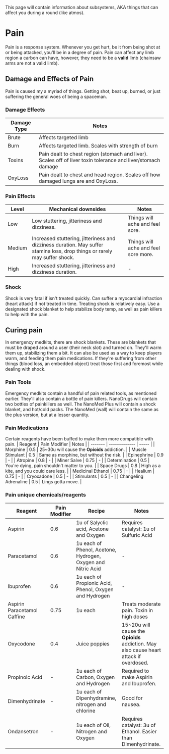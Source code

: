 This page will contain information about subsystems, AKA things that can affect you during a round (like atmos).

# Pain
Pain is a response system.
Whenever you get hurt, be it from being shot at or being attacked, you'll be in a degree of pain. Pain can affect any limb region a carbon can have, however, they need to be a **valid** limb (chainsaw arms are not a valid limb).

## Damage and Effects of Pain
Pain is caused my a myriad of things.
Getting shot, beat up, burned, or just suffering the general woes of being a spaceman. 

### Damage Effects

| Damage Type | Notes |
| ----------- | ----- |
| Brute | Affects targeted limb |
| Burn | Affects targeted limb. Scales with strength of burn |
| Toxins | Pain dealt to chest region (stomach and liver). Scales off of liver toxin tolerance and liver/stomach damage |
| OxyLoss | Pain dealt to chest and head region. Scales off how damaged lungs are and OxyLoss. |

### Pain Effects

| Level | Mechanical downsides | Notes |
| ----- | -------------------- | ----- |
| Low | Low stuttering, jitteriness and dizziness. | Things will ache and feel sore. |
| Medium | Increased stuttering, jitteriness and dizziness duration. May suffer stamina loss, drop things or rarely may suffer shock. | Things will ache and feel sore more. | 
| High | Increased stuttering, jitteriness and dizziness duration. | - | 

### Shock

Shock is very fatal if isn't treated quickly. Can suffer a myocardial infraction (heart attack) if not treated in time.
Treating shock is relatively easy. Use a designated shock blanket to help stabilize body temp, as well as pain killers to help with the pain.

## Curing pain
In emergency medkits, there are shock blankets. These are blankets that must be draped around a user (their neck slot) and turned on. They'll warm them up, stabilizing them a bit. It can also be used as a way to keep players warm, and feeding them pain medications. If they're suffering from other things (blood loss, an embedded object) treat those first and foremost while dealing with shock.

### Pain Tools

Emergency medkits contain a handful of pain related tools, as mentioned earlier. They'll also contain a bottle of pain killers.
NanoDrugs will contain two bottles of painkillers as well.
The NanoMed Plus will contain a shock blanket, and hot/cold packs.
The NanoMed (wall) will contain the same as the plus version, but at a lesser quantity. 

### Pain Medications

Certain reagents have been buffed to make them more compatible with pain.
| Reagent | Pain Modifier | Notes |
| ------- | ------------- | ----- |
| Morphine | 0.5 | 25~30u will cause the **Opioids** addiction. |
| Muscle Stimulant | 0.5 | Same as morphine, but without the risk. |
| Epinephrine | 0.9 | - |
| Atropine | 0.8 | - |
| Miner Salve | 0.75 | - |
| Determination | 0.5 | You're dying, pain shouldn't matter to you. |
| Space Drugs | 0.8 | High as a kite, and you could care less. | 
| Medicinal Ethanol | 0.75 | - |
| Healium | 0.75 | - |
| Cryoxadone | 0.5 | - |
| Stimulants | 0.5 | - |
| Changeling Adrenaline | 0.5 | Lings gotta move. |

### Pain unique chemicals/reagents

| Reagent | Pain Modifier | Recipe | Notes | 
| ------- | ------------- | ------ | ----- |
| Aspirin | 0.6 | 1u of Salyclic acid, Acetone and Oxygen | Requires catalyst: 1u of Sulfuric Acid | 
| Paracetamol | 0.6 | 1u each of Phenol, Acetone, Hydrogen, Oxygen and Nitric Acid | - |
| Ibuprofen | 0.6 | 1u each of Propionic Acid, Phenol, Oxygen and Hydrogen | - | 
| Aspirin Paracetamol Caffine | 0.75 | 1u each | Treats moderate pain. Toxin in high doses | 
| Oxycodone | 0.4 | Juice poppies | 15~20u will cause the **Opioids** addiction. May also cause heart attack if overdosed. |
| Propinoic Acid | - | 1u each of Carbon, Oxygen and Hydrogen | Required to make Aspirin and Ibuprofen. | 
| Dimenhydrinate | - | 1u each of Dipenhydramine, nitrogen and chlorine | Good for nausea. | 
| Ondansetron | - | 1u each of Oil, Nitrogen and Oxygen | Requires catalyst: 3u of Ethanol. Easier than Dimenhydrinate. |
